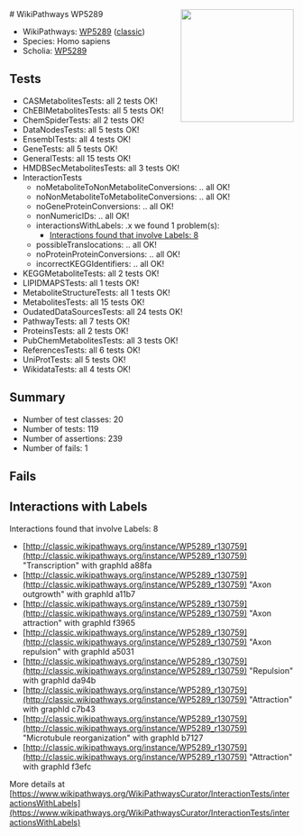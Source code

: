 <img style="float: right; width: 200px" src="https://upload.wikimedia.org/wikipedia/commons/thumb/8/83/Wplogo_with_text_500.png/640px-Wplogo_with_text_500.png" />
# WikiPathways WP5289

* WikiPathways: [WP5289](https://wikipathways.org/pathways/WP5289) ([classic](https://classic.wikipathways.org/instance/WP5289))
* Species: Homo sapiens
* Scholia: [WP5289](https://scholia.toolforge.org/wikipathways/WP5289)
## Tests
* CASMetabolitesTests: all 2 tests OK!
* ChEBIMetabolitesTests: all 5 tests OK!
* ChemSpiderTests: all 2 tests OK!
* DataNodesTests: all 5 tests OK!
* EnsemblTests: all 4 tests OK!
* GeneTests: all 5 tests OK!
* GeneralTests: all 15 tests OK!
* HMDBSecMetabolitesTests: all 3 tests OK!
* InteractionTests
    * noMetaboliteToNonMetaboliteConversions: .. all OK!
    * noNonMetaboliteToMetaboliteConversions: .. all OK!
    * noGeneProteinConversions: .. all OK!
    * nonNumericIDs: .. all OK!
    * interactionsWithLabels: .x we found 1 problem(s):
        * [Interactions found that involve Labels: 8](#630d267f)
    * possibleTranslocations: .. all OK!
    * noProteinProteinConversions: .. all OK!
    * incorrectKEGGIdentifiers: .. all OK!
* KEGGMetaboliteTests: all 2 tests OK!
* LIPIDMAPSTests: all 1 tests OK!
* MetaboliteStructureTests: all 1 tests OK!
* MetabolitesTests: all 15 tests OK!
* OudatedDataSourcesTests: all 24 tests OK!
* PathwayTests: all 7 tests OK!
* ProteinsTests: all 2 tests OK!
* PubChemMetabolitesTests: all 3 tests OK!
* ReferencesTests: all 6 tests OK!
* UniProtTests: all 5 tests OK!
* WikidataTests: all 4 tests OK!


## Summary

* Number of test classes: 20
* Number of tests: 119
* Number of assertions: 239
* Number of fails: 1

## Fails

<a name="630d267f" />

## Interactions with Labels

Interactions found that involve Labels: 8

* [http://classic.wikipathways.org/instance/WP5289_r130759](http://classic.wikipathways.org/instance/WP5289_r130759) "Transcription" with graphId a88fa
* [http://classic.wikipathways.org/instance/WP5289_r130759](http://classic.wikipathways.org/instance/WP5289_r130759) "Axon outgrowth" with graphId a11b7
* [http://classic.wikipathways.org/instance/WP5289_r130759](http://classic.wikipathways.org/instance/WP5289_r130759) "Axon attraction" with graphId f3965
* [http://classic.wikipathways.org/instance/WP5289_r130759](http://classic.wikipathways.org/instance/WP5289_r130759) "Axon repulsion" with graphId a5031
* [http://classic.wikipathways.org/instance/WP5289_r130759](http://classic.wikipathways.org/instance/WP5289_r130759) "Repulsion" with graphId da94b
* [http://classic.wikipathways.org/instance/WP5289_r130759](http://classic.wikipathways.org/instance/WP5289_r130759) "Attraction" with graphId c7b43
* [http://classic.wikipathways.org/instance/WP5289_r130759](http://classic.wikipathways.org/instance/WP5289_r130759) "Microtubule
reorganization" with graphId b7127
* [http://classic.wikipathways.org/instance/WP5289_r130759](http://classic.wikipathways.org/instance/WP5289_r130759) "Attraction" with graphId f3efc


More details at [https://www.wikipathways.org/WikiPathwaysCurator/InteractionTests/interactionsWithLabels](https://www.wikipathways.org/WikiPathwaysCurator/InteractionTests/interactionsWithLabels)

